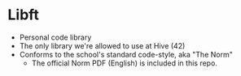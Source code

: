 # Libft
- Personal code library
- The only library we're allowed to use at Hive (42)
- Conforms to the school's standard code-style, aka "The Norm"
  - The official Norm PDF (English) is included in this repo.
